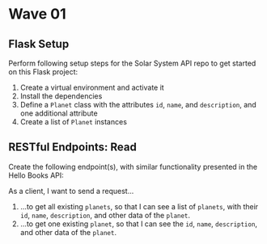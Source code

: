 # Wave 01

## Flask Setup
Perform following setup steps for the Solar System API repo to get started on this Flask project:

1. Create a virtual environment and activate it
1. Install the dependencies
1. Define a `Planet` class with the attributes `id`, `name`, and `description`, and one additional attribute
1. Create a list of `Planet` instances

## RESTful Endpoints: Read
Create the following endpoint(s), with similar functionality presented in the Hello Books API:

As a client, I want to send a request...

1. ...to get all existing `planets`, so that I can see a list of `planets`, with their `id`, `name`, `description`, and other data of the `planet`.
1. ...to get one existing `planet`, so that I can see the `id`, `name`, `description`, and other data of the `planet`.